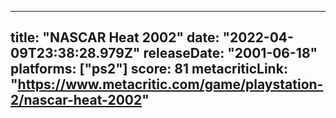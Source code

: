 
---
title: "NASCAR Heat 2002"
date: "2022-04-09T23:38:28.979Z"
releaseDate: "2001-06-18"
platforms: ["ps2"]
score: 81
metacriticLink: "https://www.metacritic.com/game/playstation-2/nascar-heat-2002"
---
